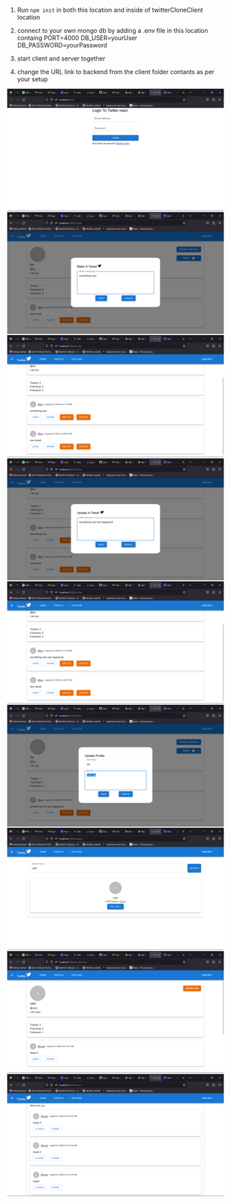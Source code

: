 1. Run `npm init` in both this location and inside of twitterCloneClient location
2. connect to your own mongo db by adding a .env file in this location containg
PORT=4000
DB_USER=yourUser
DB_PASSWORD=yourPassword

3. start client and server together

4. change the URL link to backend from the client folder contants as per your setup

![](./output/Screenshot%20(8).png)
![](./output/Screenshot%20(9).png)
![](./output/Screenshot%20(10).png)
![](./output/Screenshot%20(11).png)
![](./output/Screenshot%20(12).png)
![](./output/Screenshot%20(13).png)
![](./output/Screenshot%20(14).png)
![](./output/Screenshot%20(15).png)
![](./output/Screenshot%20(16).png)